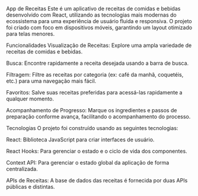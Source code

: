 App de Receitas
Este é um aplicativo de receitas de comidas e bebidas desenvolvido com React, utilizando as tecnologias mais modernas do ecossistema para uma experiência de usuário fluida e responsiva. O projeto foi criado com foco em dispositivos móveis, garantindo um layout otimizado para telas menores.

Funcionalidades
Visualização de Receitas: Explore uma ampla variedade de receitas de comidas e bebidas.

Busca: Encontre rapidamente a receita desejada usando a barra de busca.

Filtragem: Filtre as receitas por categoria (ex: café da manhã, coquetéis, etc.) para uma navegação mais fácil.

Favoritos: Salve suas receitas preferidas para acessá-las rapidamente a qualquer momento.

Acompanhamento de Progresso: Marque os ingredientes e passos de preparação conforme avança, facilitando o acompanhamento do processo.

Tecnologias
O projeto foi construído usando as seguintes tecnologias:

React: Biblioteca JavaScript para criar interfaces de usuário.

React Hooks: Para gerenciar o estado e o ciclo de vida dos componentes.

Context API: Para gerenciar o estado global da aplicação de forma centralizada.

APIs de Receitas: A base de dados das receitas é fornecida por duas APIs públicas e distintas.
